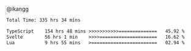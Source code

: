 @ikangg
<!--START_SECTION:waka-->

```txt
Total Time: 335 hrs 34 mins

TypeScript    154 hrs 48 mins >>>>>>>>>>>==============   45.92 %
Svelte        56 hrs 1 min    >>>>=====================   16.62 %
Lua           9 hrs 55 mins   >========================   02.94 %
```

<!--END_SECTION:waka-->
